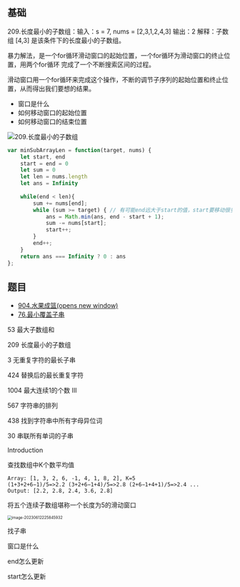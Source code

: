 ## 基础

209.长度最小的子数组：输入：s = 7, nums = [2,3,1,2,4,3] 输出：2 解释：子数组 [4,3] 是该条件下的长度最小的子数组。

暴力解法，是一个for循环滑动窗口的起始位置，一个for循环为滑动窗口的终止位置，用两个for循环 完成了一个不断搜索区间的过程。

滑动窗口用一个for循环来完成这个操作，不断的调节子序列的起始位置和终止位置，从而得出我们要想的结果。

- 窗口是什么
- 如何移动窗口的起始位置
- 如何移动窗口的结束位置

![209.长度最小的子数组](https://code-thinking.cdn.bcebos.com/gifs/209.%E9%95%BF%E5%BA%A6%E6%9C%80%E5%B0%8F%E7%9A%84%E5%AD%90%E6%95%B0%E7%BB%84.gif)

```js
var minSubArrayLen = function(target, nums) {
    let start, end
    start = end = 0
    let sum = 0
    let len = nums.length
    let ans = Infinity
    
    while(end < len){
        sum += nums[end];
        while (sum >= target) { // 有可能end远大于start的值，start要移动很多位
            ans = Math.min(ans, end - start + 1);
            sum -= nums[start];
            start++;
        }
        end++;
    }
    return ans === Infinity ? 0 : ans
};
```

## 题目

- [904.水果成篮(opens new window)](https://leetcode.cn/problems/fruit-into-baskets/)
- [76.最小覆盖子串](https://leetcode.cn/problems/minimum-window-substring/)

53 最大子数组和

209 长度最小的子数组

3 无重复字符的最长子串

424 替换后的最长重复字符

1004 最大连续1的个数 III

567 字符串的排列

438 找到字符串中所有字母异位词

30 串联所有单词的子串

Introduction

查找数组中K个数平均值

```
Array: [1, 3, 2, 6, -1, 4, 1, 8, 2], K=5
(1+3+2+6−1)/5=>2.2 (3+2+6−1+4)/5=>2.8 (2+6−1+4+1)/5=>2.4 ...
Output: [2.2, 2.8, 2.4, 3.6, 2.8]
```

将五个连续子数组堪称一个长度为5的滑动窗口

<img src="../../../../LearnNote/SynyLearn/note/assets/image-20230612225845932.png" alt="image-20230612225845932" style="zoom:60%;" />

找子串

窗口是什么

end怎么更新

start怎么更新